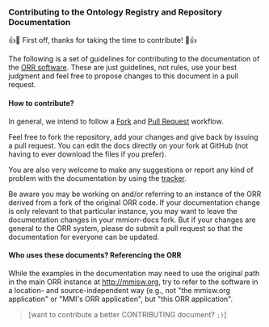 ### Contributing to the Ontology Registry and Repository Documentation

:+1::tada: First off, thanks for taking the time to contribute! :tada::+1:

The following is a set of guidelines for contributing to the documentation of the 
[ORR software](https://github.com/mmisw/mmiorr).
These are just guidelines, not rules, use your best judgment and feel free to 
propose changes to this document in a pull request.

#### How to contribute?

In general, we intend to follow a [Fork](https://help.github.com/articles/fork-a-repo/) and 
[Pull Request](https://help.github.com/articles/using-pull-requests/) workflow.

Feel free to fork the repository, add your changes and give back by issuing a pull request. 
You can edit the docs directly on your fork at GitHub 
(not having to ever download the files if you prefer). 

You are also very welcome to make any suggestions or report any kind of problem with the documentation 
by using the [tracker](https://github.com/mmisw/mmiorr-docs/issues).

Be aware you may be working on and/or referring to an instance of the ORR derived from a fork of the original ORR code. 
If your documentation change is only relevant to that particular instance, 
you may want to leave the documentation changes in your mmiorr-docs fork. 
But if your changes are general to the ORR system, 
please do submit a pull request so that the documentation for everyone can be updated.

#### Who uses these documents? Referencing the ORR

While the examples in the documentation may need to use the original path in the main ORR instance at http://mmisw.org, 
try to refer to the software in a location- and source-independent way 
(e.g., not "the mmisw.org application" or "MMI's ORR application", but "this ORR application". 

> \[want to contribute a better CONTRIBUTING document? `;)`\]
